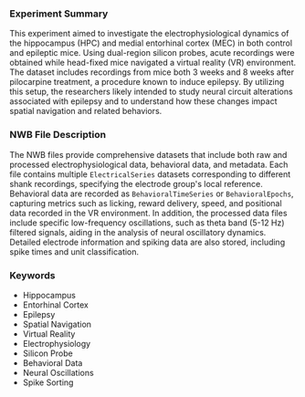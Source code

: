 ### Experiment Summary

This experiment aimed to investigate the electrophysiological dynamics of the hippocampus (HPC) and medial entorhinal cortex (MEC) in both control and epileptic mice. Using dual-region silicon probes, acute recordings were obtained while head-fixed mice navigated a virtual reality (VR) environment. The dataset includes recordings from mice both 3 weeks and 8 weeks after pilocarpine treatment, a procedure known to induce epilepsy. By utilizing this setup, the researchers likely intended to study neural circuit alterations associated with epilepsy and to understand how these changes impact spatial navigation and related behaviors.

### NWB File Description

The NWB files provide comprehensive datasets that include both raw and processed electrophysiological data, behavioral data, and metadata. Each file contains multiple `ElectricalSeries` datasets corresponding to different shank recordings, specifying the electrode group's local reference. Behavioral data are recorded as `BehavioralTimeSeries` or `BehavioralEpochs`, capturing metrics such as licking, reward delivery, speed, and positional data recorded in the VR environment. In addition, the processed data files include specific low-frequency oscillations, such as theta band (5-12 Hz) filtered signals, aiding in the analysis of neural oscillatory dynamics. Detailed electrode information and spiking data are also stored, including spike times and unit classification.

### Keywords

- Hippocampus
- Entorhinal Cortex
- Epilepsy
- Spatial Navigation
- Virtual Reality
- Electrophysiology
- Silicon Probe
- Behavioral Data
- Neural Oscillations
- Spike Sorting